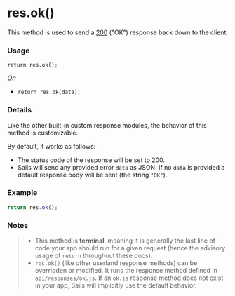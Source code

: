 # res.ok()

This method is used to send a <a href="https://en.wikipedia.org/wiki/List_of_HTTP_status_codes#2xx_Success" target="_blank">200</a> ("OK") response back down to the client.


### Usage

```usage
return res.ok();
```

_Or:_
+ `return res.ok(data);`


### Details

Like the other built-in custom response modules, the behavior of this method is customizable.

By default, it works as follows:

+ The status code of the response will be set to 200.
+ Sails will send any provided error `data` as JSON.  If no `data` is provided a default response body will be sent (the string `"OK"`).


### Example

```javascript
return res.ok();
```


### Notes
> + This method is **terminal**, meaning it is generally the last line of code your app should run for a given request (hence the advisory usage of `return` throughout these docs).
>+ `res.ok()` (like other userland response methods) can be overridden or modified.  It runs the response method defined in `api/responses/ok.js`.  If an `ok.js` response method does not exist in your app, Sails will implicitly use the default behavior.







<docmeta name="displayName" value="res.ok()">
<docmeta name="pageType" value="method">

